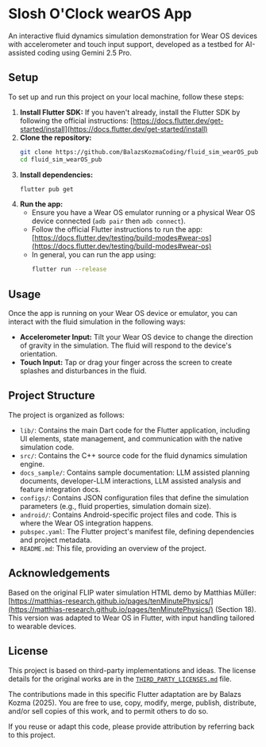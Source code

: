 # Slosh O'Clock wearOS App

An interactive fluid dynamics simulation demonstration for Wear OS devices with accelerometer and touch input support, developed as a testbed for AI-assisted coding using Gemini 2.5 Pro.

## Setup

To set up and run this project on your local machine, follow these steps:

1.  **Install Flutter SDK:** If you haven't already, install the Flutter SDK by following the official instructions: [https://docs.flutter.dev/get-started/install](https://docs.flutter.dev/get-started/install)
2.  **Clone the repository:**
    ```bash
    git clone https://github.com/BalazsKozmaCoding/fluid_sim_wearOS_pub.git 
    cd fluid_sim_wearOS_pub
    ```
3.  **Install dependencies:**
    ```bash
    flutter pub get
    ```
4.  **Run the app:**
    *   Ensure you have a Wear OS emulator running or a physical Wear OS device connected (```adb pair``` then ```adb connect```).
    *   Follow the official Flutter instructions to run the app: [https://docs.flutter.dev/testing/build-modes#wear-os](https://docs.flutter.dev/testing/build-modes#wear-os)
    *   In general, you can run the app using:
        ```bash
        flutter run --release
        ```

## Usage

Once the app is running on your Wear OS device or emulator, you can interact with the fluid simulation in the following ways:

*   **Accelerometer Input:** Tilt your Wear OS device to change the direction of gravity in the simulation. The fluid will respond to the device's orientation.
*   **Touch Input:** Tap or drag your finger across the screen to create splashes and disturbances in the fluid.

## Project Structure

The project is organized as follows:

*   `lib/`: Contains the main Dart code for the Flutter application, including UI elements, state management, and communication with the native simulation code.
*   `src/`: Contains the C++ source code for the fluid dynamics simulation engine.
*   `docs_sample/`: Contains sample documentation: LLM assisted planning documents, developer-LLM interactions, LLM assisted analysis and feature integration docs.
*   `configs/`: Contains JSON configuration files that define the simulation parameters (e.g., fluid properties, simulation domain size).
*   `android/`: Contains Android-specific project files and code. This is where the Wear OS integration happens.
*   `pubspec.yaml`: The Flutter project's manifest file, defining dependencies and project metadata.
*   `README.md`: This file, providing an overview of the project.

## Acknowledgements

Based on the original FLIP water simulation HTML demo by Matthias Müller:
[https://matthias-research.github.io/pages/tenMinutePhysics/](https://matthias-research.github.io/pages/tenMinutePhysics/) (Section 18).
This version was adapted to Wear OS in Flutter, with input handling tailored to wearable devices.

## License

This project is based on third-party implementations and ideas. The license details for the original works are in the [`THIRD_PARTY_LICENSES.md`](THIRD_PARTY_LICENSES.md) file.

The contributions made in this specific Flutter adaptation are by Balazs Kozma (2025).
You are free to use, copy, modify, merge, publish, distribute, and/or sell copies of this work,
and to permit others to do so.

If you reuse or adapt this code, please provide attribution by referring back to this project.
